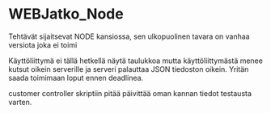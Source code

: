 # WEBJatko_Node
Tehtävät sijaitsevat NODE kansiossa, sen ulkopuolinen tavara on vanhaa versiota joka ei toimi

Käyttöliittymä ei tällä hetkellä näytä taulukkoa mutta käyttöliittymästä menee kutsut oikein serverille ja serveri palauttaa JSON tiedoston oikein. 
Yritän saada toimimaan loput ennen deadlinea.

customer controller skriptiin pitää päivittää oman kannan tiedot testausta varten.
